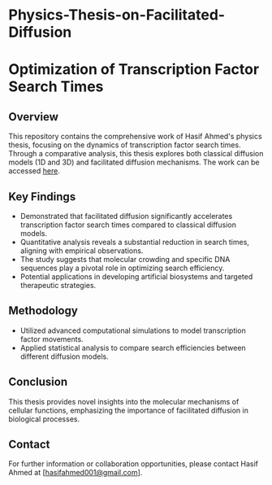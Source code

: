 # Physics-Thesis-on-Facilitated-Diffusion
# Optimization of Transcription Factor Search Times

## Overview
This repository contains the comprehensive work of Hasif Ahmed's physics thesis, focusing on the dynamics of transcription factor search times. Through a comparative analysis, this thesis explores both classical diffusion models (1D and 3D) and facilitated diffusion mechanisms. The work can be accessed [here](https://github.com/hasifnumerics/Physics-Thesis-on-Facilitated-Diffusion/blob/60a77c4e0bbc4efde2f87a0f7694a280c5b6fb3d/Hasif_Ahmed_Physics_Thesis%20(4).pdf).


## Key Findings
- Demonstrated that facilitated diffusion significantly accelerates transcription factor search times compared to classical diffusion models.
- Quantitative analysis reveals a substantial reduction in search times, aligning with empirical observations.
- The study suggests that molecular crowding and specific DNA sequences play a pivotal role in optimizing search efficiency.
- Potential applications in developing artificial biosystems and targeted therapeutic strategies.

## Methodology
- Utilized advanced computational simulations to model transcription factor movements.
- Applied statistical analysis to compare search efficiencies between different diffusion models.

## Conclusion
This thesis provides novel insights into the molecular mechanisms of cellular functions, emphasizing the importance of facilitated diffusion in biological processes.

## Contact
For further information or collaboration opportunities, please contact Hasif Ahmed at [hasifahmed001@gmail.com].



